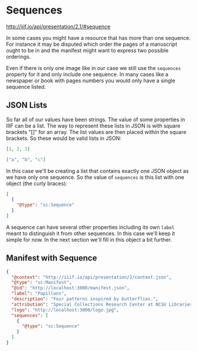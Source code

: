 # Sequences

http://iiif.io/api/presentation/2.1/#sequence

In some cases you might have a resource that has more than one sequence. For instance it may be disputed which order the pages of a manuscript ought to be in and the manifest might want to express two possible orderings.

Even if there is only one image like in our case we still use the `sequences` property for it and only include one sequence. In many cases like a newspaper or book with pages numbers you would only have a single sequence listed.

## JSON Lists

So far all of our values have been strings. The value of some properties in IIIF can be a list. The way to represent these lists in JSON is with square brackets "[]" for an array. The list values are then placed within the square brackets. So these would be valid lists in JSON:

```json
[1, 2, 3]
```

```json
["a", "b", "c"]
```

In this case we'll be creating a list that contains exactly one JSON object as we have only one sequence. So the value of `sequences` is this list with one object (the curly braces):

```json
[
  {
    "@type": "sc:Sequence"
  }
]
```

A sequence can have several other properties including its own `label` meant to distinguish it from other sequences. In this case we'll keep it simple for now. In the next section we'll fill in this object a bit further.

## Manifest with Sequence

```json
{
  "@context": "http://iiif.io/api/presentation/2/context.json",
  "@type": "sc:Manifest",
  "@id": "http://localhost:3000/manifest.json",
  "label": "Papillons",
  "description": "Four patterns inspired by butterflies.",
  "attribution": "Special Collections Research Center at NCSU Libraries",
  "logo": "http://localhost:3000/logo.jpg",
  "sequences": [
    {
      "@type": "sc:Sequence"
    }
  ]
}
```
